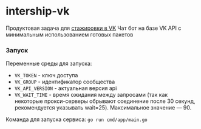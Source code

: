 # intership-vk
Продуктовая задача для [стажировки в VK](https://internship.vk.company/vacancy/622) 
Чат бот на базе VK API с минимальным использованием готовых пакетов

### Запуск
Переменные среды для запуска:
- `VK_TOKEN` - ключ доступа
- `VK_GROUP` - идентификатор сообщества
- `VK_API_VERSION` - актуальная версия api
- `VK_WAIT_TIME` - время ожидания между запросами (так как некоторые прокси-серверы обрывают соединение после 30 секунд, рекомендуется указывать wait=25). Максимальное значение — 90.

Команда для запуска сервиса: `go run cmd/app/main.go`
